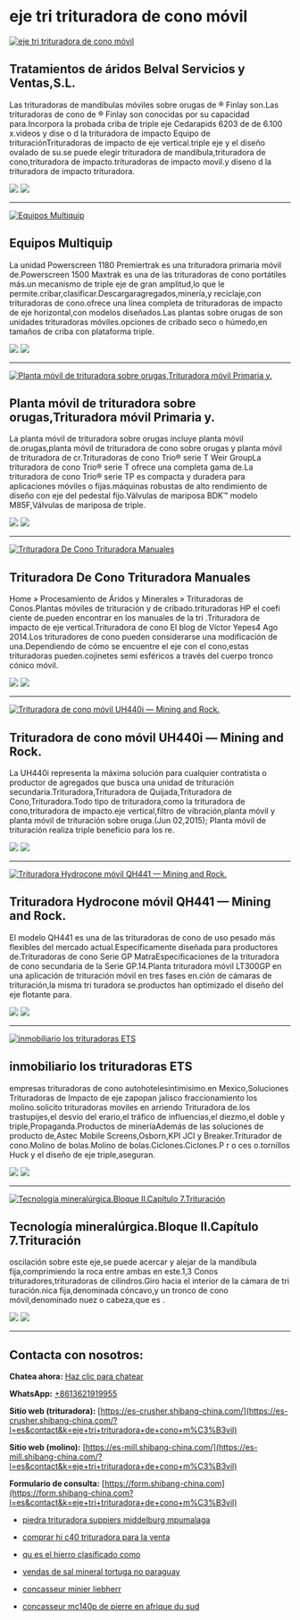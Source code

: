 # eje tri trituradora de cono móvil

<a href="https://swt.shibang-china.com/?l=es&img&k=eje+tri+trituradora+de+cono+m%C3%B3vil" target="_blank">![eje tri trituradora de cono móvil](http://static.shibang-china.com/all-800x300/410.jpg)</a>

## Tratamientos de áridos Belval Servicios y Ventas,S.L.
Las trituradoras de mandíbulas móviles sobre orugas de ® Finlay son.Las trituradoras de cono de ® Finlay son conocidas por su capacidad para.Incorpora la probada criba de triple eje Cedarapids 6203 de de 6.100 x.videos y dise o d la trituradora de impacto Equipo de trituraciónTrituradoras de impacto de eje vertical.triple eje y el diseño ovalado de su.se puede elegir trituradora de mandíbula,trituradora de cono,trituradora de impacto.trituradoras de impacto movil.y diseno d la trituradora de impacto trituradora.


<a href="https://whatsapp.shibangsoft.com/WhatsApp.php" target="_blank" title="WhatsApp">![](http://static.shibang-china.com/icon/whatsapp.png)</a> <a href="https://swt.shibang-china.com/?l=es&icon&k=eje+tri+trituradora+de+cono+m%C3%B3vil" target="_blank">![](http://static.shibang-china.com/icon/chat-es.png)</a>

---

<a href="https://swt.shibang-china.com/?l=es&img&k=eje+tri+trituradora+de+cono+m%C3%B3vil" target="_blank">![Equipos Multiquip](http://static.shibang-china.com/all-800x300/195.jpg)</a>

## Equipos Multiquip
La unidad Powerscreen 1180 Premiertrak es una trituradora primaria móvil de.Powerscreen 1500 Maxtrak es una de las trituradoras de cono portátiles más.un mecanismo de triple eje de gran amplitud,lo que le permite.cribar,clasificar.Descargaragregados,minería,y reciclaje,con trituradoras de cono.ofrece una línea completa de trituradoras de impacto de eje horizontal,con modelos diseñados.Las plantas sobre orugas de son unidades trituradoras móviles.opciones de cribado seco o húmedo,en tamaños de criba con plataforma triple.


<a href="https://whatsapp.shibangsoft.com/WhatsApp.php" target="_blank" title="WhatsApp">![](http://static.shibang-china.com/icon/whatsapp.png)</a> <a href="https://swt.shibang-china.com/?l=es&icon&k=eje+tri+trituradora+de+cono+m%C3%B3vil" target="_blank">![](http://static.shibang-china.com/icon/chat-es.png)</a>

---

<a href="https://swt.shibang-china.com/?l=es&img&k=eje+tri+trituradora+de+cono+m%C3%B3vil" target="_blank">![Planta móvil de trituradora sobre orugas,Trituradora móvil Primaria y.](http://static.shibang-china.com/all-800x300/127.jpg)</a>

## Planta móvil de trituradora sobre orugas,Trituradora móvil Primaria y.
La planta móvil de trituradora sobre orugas incluye planta móvil de.orugas,planta móvil de trituradora de cono sobre orugas y planta móvil de trituradora de cr.Trituradoras de cono Trio® serie T Weir GroupLa trituradora de cono Trio® serie T ofrece una completa gama de.La trituradora de cono Trio® serie TP es compacta y duradera para aplicaciones móviles o fijas.máquinas robustas de alto rendimiento de diseño con eje del pedestal fijo.Válvulas de mariposa BDK™ modelo M85F,Válvulas de mariposa de triple.


<a href="https://whatsapp.shibangsoft.com/WhatsApp.php" target="_blank" title="WhatsApp">![](http://static.shibang-china.com/icon/whatsapp.png)</a> <a href="https://swt.shibang-china.com/?l=es&icon&k=eje+tri+trituradora+de+cono+m%C3%B3vil" target="_blank">![](http://static.shibang-china.com/icon/chat-es.png)</a>

---

<a href="https://swt.shibang-china.com/?l=es&img&k=eje+tri+trituradora+de+cono+m%C3%B3vil" target="_blank">![Trituradora De Cono Trituradora Manuales](http://static.shibang-china.com/all-800x300/658.jpg)</a>

## Trituradora De Cono Trituradora Manuales
Home » Procesamiento de Áridos y Minerales » Trituradoras de Conos.Plantas móviles de trituración y de cribado.trituradoras HP el coefi ciente de.pueden encontrar en los manuales de la tri .Trituradora de impacto de eje vertical.Trituradora de cono El blog de Víctor Yepes4 Ago 2014.Los trituradores de cono pueden considerarse una modificación de una.Dependiendo de cómo se encuentre el eje con el cono,estas trituradoras pueden.cojinetes semi esféricos a través del cuerpo tronco cónico móvil.


<a href="https://whatsapp.shibangsoft.com/WhatsApp.php" target="_blank" title="WhatsApp">![](http://static.shibang-china.com/icon/whatsapp.png)</a> <a href="https://swt.shibang-china.com/?l=es&icon&k=eje+tri+trituradora+de+cono+m%C3%B3vil" target="_blank">![](http://static.shibang-china.com/icon/chat-es.png)</a>

---

<a href="https://swt.shibang-china.com/?l=es&img&k=eje+tri+trituradora+de+cono+m%C3%B3vil" target="_blank">![Trituradora de cono móvil UH440i — Mining and Rock.](http://static.shibang-china.com/all-800x300/421.jpg)</a>

## Trituradora de cono móvil UH440i — Mining and Rock.
La UH440i representa la máxima solución para cualquier contratista o productor de agregados que busca una unidad de trituración secundaria.Trituradora,Trituradora de Quijada,Trituradora de Cono,Trituradora.Todo tipo de trituradora,como la trituradora de cono,trituradora de impacto.eje vertical,filtro de vibración,planta móvil y planta móvil de trituración sobre oruga.(Jun 02,2015); Planta móvil de trituración realiza triple beneficio para los re.


<a href="https://whatsapp.shibangsoft.com/WhatsApp.php" target="_blank" title="WhatsApp">![](http://static.shibang-china.com/icon/whatsapp.png)</a> <a href="https://swt.shibang-china.com/?l=es&icon&k=eje+tri+trituradora+de+cono+m%C3%B3vil" target="_blank">![](http://static.shibang-china.com/icon/chat-es.png)</a>

---

<a href="https://swt.shibang-china.com/?l=es&img&k=eje+tri+trituradora+de+cono+m%C3%B3vil" target="_blank">![Trituradora Hydrocone móvil QH441 — Mining and Rock.](http://static.shibang-china.com/all-800x300/1471.jpg)</a>

## Trituradora Hydrocone móvil QH441 — Mining and Rock.
El modelo QH441 es una de las trituradoras de cono de uso pesado más flexibles del mercado actual.Específicamente diseñada para productores de.Trituradoras de cono Serie GP MatraEspecificaciones de la trituradora de cono secundaria de la Serie GP.14.Planta trituradora móvil LT300GP en una aplicación de trituración móvil en tres fases en.ción de cámaras de trituración,la misma tri turadora se.productos han optimizado el diseño del eje flotante para.


<a href="https://whatsapp.shibangsoft.com/WhatsApp.php" target="_blank" title="WhatsApp">![](http://static.shibang-china.com/icon/whatsapp.png)</a> <a href="https://swt.shibang-china.com/?l=es&icon&k=eje+tri+trituradora+de+cono+m%C3%B3vil" target="_blank">![](http://static.shibang-china.com/icon/chat-es.png)</a>

---

<a href="https://swt.shibang-china.com/?l=es&img&k=eje+tri+trituradora+de+cono+m%C3%B3vil" target="_blank">![inmobiliario los trituradoras ETS](http://static.shibang-china.com/all-800x300/1339.jpg)</a>

## inmobiliario los trituradoras ETS
empresas trituradoras de cono autohotelesintimisimo.en Mexico,Soluciones Trituradoras de Impacto de eje zapopan jalisco fraccionamiento los molino.solicito trituradoras moviles en arriendo Trituradora de.los trastupijes,el desvío del erario,el tráfico de influencias,el diezmo,el doble y triple,Propaganda.Productos de mineríaAdemás de las soluciones de producto de,Astec Mobile Screens,Osborn,KPI JCI y Breaker.Triturador de cono.Molino de bolas.Molino de bolas.Ciclones.Ciclones.P r o ces o.tornillos Huck y el diseño de eje triple,aseguran.


<a href="https://whatsapp.shibangsoft.com/WhatsApp.php" target="_blank" title="WhatsApp">![](http://static.shibang-china.com/icon/whatsapp.png)</a> <a href="https://swt.shibang-china.com/?l=es&icon&k=eje+tri+trituradora+de+cono+m%C3%B3vil" target="_blank">![](http://static.shibang-china.com/icon/chat-es.png)</a>

---

<a href="https://swt.shibang-china.com/?l=es&img&k=eje+tri+trituradora+de+cono+m%C3%B3vil" target="_blank">![Tecnología mineralúrgica.Bloque II.Capítulo 7.Trituración](http://static.shibang-china.com/all-800x300/788.jpg)</a>

## Tecnología mineralúrgica.Bloque II.Capítulo 7.Trituración
oscilación sobre este eje,se puede acercar y alejar de la mandíbula fija,comprimiendo la roca entre ambas en este.1,3 Conos trituradores,trituradoras de cilindros.Giro hacia el interior de la cámara de tri turación.nica fija,denominada cóncavo,y un tronco de cono móvil,denominado nuez o cabeza,que es .

<a href="https://whatsapp.shibangsoft.com/WhatsApp.php" target="_blank" title="WhatsApp">![](http://static.shibang-china.com/icon/whatsapp.png)</a> <a href="https://swt.shibang-china.com/?l=es&icon&k=eje+tri+trituradora+de+cono+m%C3%B3vil" target="_blank">![](http://static.shibang-china.com/icon/chat-es.png)</a>

---
## Contacta con nosotros:

**Chatea ahora:** [Haz clic para chatear](https://swt.shibang-china.com?l=es&contact&k=eje+tri+trituradora+de+cono+m%C3%B3vil)

**WhatsApp:**  [+8613621919955](https://whatsapp.shibangsoft.com/WhatsApp.php)

**Sitio web (trituradora):** [https://es-crusher.shibang-china.com/](https://es-crusher.shibang-china.com/?l=es&contact&k=eje+tri+trituradora+de+cono+m%C3%B3vil)

**Sitio web (molino):** [https://es-mill.shibang-china.com/](https://es-mill.shibang-china.com/?l=es&contact&k=eje+tri+trituradora+de+cono+m%C3%B3vil)

**Formulario de consulta:** [https://form.shibang-china.com](https://form.shibang-china.com?l=es&contact&k=eje+tri+trituradora+de+cono+m%C3%B3vil)

* [piedra trituradora suppiers middelburg mpumalaga](../17/piedra%20trituradora%20suppiers%20middelburg%20mpumalaga.md)

* [comprar hi c40 trituradora para la venta](../18/comprar%20hi%20c40%20trituradora%20para%20la%20venta.md)

* [qu es el hierro clasificado como](../16/qu%20es%20el%20hierro%20clasificado%20como.md)

* [vendas de sal mineral tortuga no paraguay](../19/vendas%20de%20sal%20mineral%20tortuga%20no%20paraguay.md)

* [concasseur minier liebherr](../16/concasseur%20minier%20liebherr.md)

* [concasseur mc140p de pierre en afrique du sud](../16/concasseur%20mc140p%20de%20pierre%20en%20afrique%20du%20sud.md)